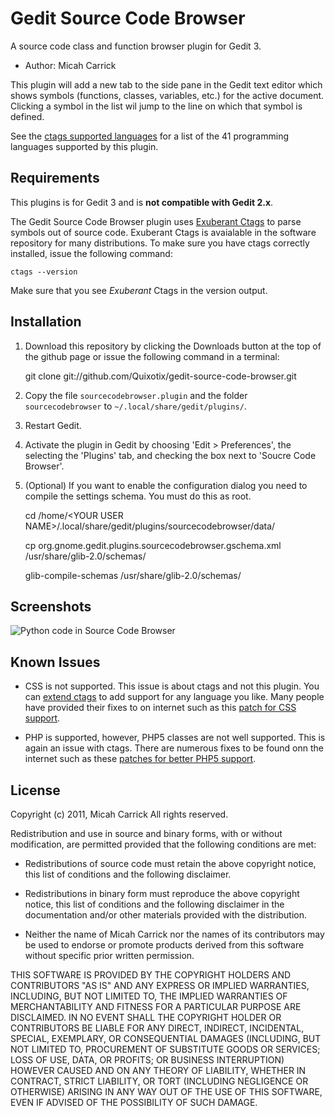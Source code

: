 Gedit Source Code Browser
=========================

A source code class and function browser plugin for Gedit 3. 

* Author: Micah Carrick

This plugin will add a new tab to the side pane in the Gedit text editor which
shows symbols (functions, classes, variables, etc.) for the active document. 
Clicking a symbol in the list wil jump to the line on which that symbol is 
defined.

See the [ctags supported languages](http://ctags.sourceforge.net/languages.html)
for a list of the 41 programming languages supported by this plugin.


Requirements
------------

This plugins is for Gedit 3 and is **not compatible with Gedit 2.x**. 

The Gedit Source Code Browser plugin uses 
[Exuberant Ctags](http://ctags.sourceforge.net/) to parse symbols
out of source code. Exuberant Ctags is avaialable in the software repository for
many distributions. To make sure you have ctags correctly installed, issue
the following command:

    ctags --version
    
Make sure that you see *Exuberant* Ctags in the version output.


Installation
------------

1. Download this repository by clicking the Downloads button at the top of the 
   github page or issue the following command in a terminal:

    git clone git://github.com/Quixotix/gedit-source-code-browser.git

2. Copy the file `sourcecodebrowser.plugin` and the folder `sourcecodebrowser` to
   `~/.local/share/gedit/plugins/`.

3. Restart Gedit.

4. Activate the plugin in Gedit by choosing 'Edit > Preferences', the selecting
   the 'Plugins' tab, and checking the box next to 'Soucre Code Browser'.
   
5. (Optional) If you want to enable the configuration dialog you need to compile
   the settings schema. You must do this as root.

    cd /home/&lt;YOUR USER NAME&gt;/.local/share/gedit/plugins/sourcecodebrowser/data/
    
    cp org.gnome.gedit.plugins.sourcecodebrowser.gschema.xml /usr/share/glib-2.0/schemas/
    
    glib-compile-schemas /usr/share/glib-2.0/schemas/

Screenshots
-----------

![Python code in Source Code Browser](http://www.micahcarrick.com/images/gedit-source-code-browser/python.png)


Known Issues
------------

* CSS is not supported. This issue is about ctags and not this plugin. You can
  [extend ctags](http://ctags.sourceforge.net/EXTENDING.html) to add support for 
  any language you like. Many people have provided their fixes to on internet 
  such as this [patch for CSS support](http://scie.nti.st/2006/12/22/how-to-add-css-support-to-ctags).
  
* PHP is supported, however, PHP5 classes are not well supported. This is again
  an issue with ctags. There are numerous fixes to be found onn the internet
  such as these 
  [patches for better PHP5 support](http://www.jejik.com/articles/2008/11/patching_exuberant-ctags_for_better_php5_support_in_vim/).


License
-------

Copyright (c) 2011, Micah Carrick
All rights reserved.

Redistribution and use in source and binary forms, with or without modification, 
are permitted provided that the following conditions are met:

* Redistributions of source code must retain the above copyright notice, this 
list of conditions and the following disclaimer.
      
* Redistributions in binary form must reproduce the above copyright notice, 
this list of conditions and the following disclaimer in the documentation 
and/or other materials provided with the distribution.
    
* Neither the name of Micah Carrick nor the names of its 
contributors may be used to endorse or promote products derived from this 
software without specific prior written permission.

THIS SOFTWARE IS PROVIDED BY THE COPYRIGHT HOLDERS AND CONTRIBUTORS "AS IS" AND 
ANY EXPRESS OR IMPLIED WARRANTIES, INCLUDING, BUT NOT LIMITED TO, THE IMPLIED 
WARRANTIES OF MERCHANTABILITY AND FITNESS FOR A PARTICULAR PURPOSE ARE 
DISCLAIMED. IN NO EVENT SHALL THE COPYRIGHT HOLDER OR CONTRIBUTORS BE LIABLE FOR 
ANY DIRECT, INDIRECT, INCIDENTAL, SPECIAL, EXEMPLARY, OR CONSEQUENTIAL DAMAGES 
(INCLUDING, BUT NOT LIMITED TO, PROCUREMENT OF SUBSTITUTE GOODS OR SERVICES; 
LOSS OF USE, DATA, OR PROFITS; OR BUSINESS INTERRUPTION) HOWEVER CAUSED AND ON 
ANY THEORY OF LIABILITY, WHETHER IN CONTRACT, STRICT LIABILITY, OR TORT 
(INCLUDING NEGLIGENCE OR OTHERWISE) ARISING IN ANY WAY OUT OF THE USE OF THIS 
SOFTWARE, EVEN IF ADVISED OF THE POSSIBILITY OF SUCH DAMAGE.
